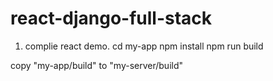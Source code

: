 # react-django-full-stack

1. complie react demo.
cd my-app
npm install
npm run build

copy "my-app/build" to "my-server/build"